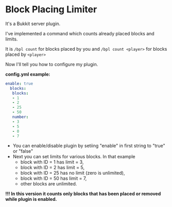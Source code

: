 # Block Placing Limiter
It's a Bukkit server plugin.

I've implemented a command which counts already placed blocks and limits.

It is `/bpl count` for blocks placed by you
and `/bpl count <player>` for blocks placed by `<player>`


Now I'll tell you how to configure my plugin.

**config.yml example:**
```YAML
enable: true
  blocks:
   blocks:
   - 1
   - 2
   - 25
   - 50
   number:
   - 3
   - 5
   - 0
   - 7
```
* You can enable/disable plugin by setiing "enable" in first string to "true" or "false"
* Next you can set limits for various blocks. In that example
  * block with ID = 1 has limit = 3,
  * block with ID = 2 has limit = 5,
  * block with ID = 25 has no limit (zero is unlimited),
  * block with ID = 50 has limit = 7,
  * other blocks are unlimited.

**!!! In this version it counts only blocks that has been placed or removed while plugin is enabled.**

